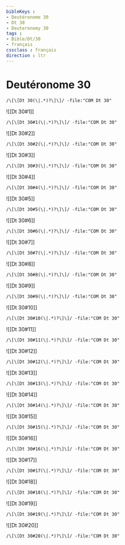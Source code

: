 ```yaml
---
bibleKeys : 
- Deutéronome 30
- Dt 30
- Deuteronomy 30
tags : 
- Bible/Dt/30
- français
cssclass : français
direction : ltr
---
```


# Deutéronome 30

```query
/\[\[Dt 30(\|.*)?\]\]/ -file:"COM Dt 30"
```



![[Dt 30#1]]

```query
/\[\[Dt 30#1(\|.*)?\]\]/ -file:"COM Dt 30"
```

![[Dt 30#2]]

```query
/\[\[Dt 30#2(\|.*)?\]\]/ -file:"COM Dt 30"
```

![[Dt 30#3]]

```query
/\[\[Dt 30#3(\|.*)?\]\]/ -file:"COM Dt 30"
```

![[Dt 30#4]]

```query
/\[\[Dt 30#4(\|.*)?\]\]/ -file:"COM Dt 30"
```

![[Dt 30#5]]

```query
/\[\[Dt 30#5(\|.*)?\]\]/ -file:"COM Dt 30"
```

![[Dt 30#6]]

```query
/\[\[Dt 30#6(\|.*)?\]\]/ -file:"COM Dt 30"
```

![[Dt 30#7]]

```query
/\[\[Dt 30#7(\|.*)?\]\]/ -file:"COM Dt 30"
```

![[Dt 30#8]]

```query
/\[\[Dt 30#8(\|.*)?\]\]/ -file:"COM Dt 30"
```

![[Dt 30#9]]

```query
/\[\[Dt 30#9(\|.*)?\]\]/ -file:"COM Dt 30"
```

![[Dt 30#10]]

```query
/\[\[Dt 30#10(\|.*)?\]\]/ -file:"COM Dt 30"
```

![[Dt 30#11]]

```query
/\[\[Dt 30#11(\|.*)?\]\]/ -file:"COM Dt 30"
```

![[Dt 30#12]]

```query
/\[\[Dt 30#12(\|.*)?\]\]/ -file:"COM Dt 30"
```

![[Dt 30#13]]

```query
/\[\[Dt 30#13(\|.*)?\]\]/ -file:"COM Dt 30"
```

![[Dt 30#14]]

```query
/\[\[Dt 30#14(\|.*)?\]\]/ -file:"COM Dt 30"
```

![[Dt 30#15]]

```query
/\[\[Dt 30#15(\|.*)?\]\]/ -file:"COM Dt 30"
```

![[Dt 30#16]]

```query
/\[\[Dt 30#16(\|.*)?\]\]/ -file:"COM Dt 30"
```

![[Dt 30#17]]

```query
/\[\[Dt 30#17(\|.*)?\]\]/ -file:"COM Dt 30"
```

![[Dt 30#18]]

```query
/\[\[Dt 30#18(\|.*)?\]\]/ -file:"COM Dt 30"
```

![[Dt 30#19]]

```query
/\[\[Dt 30#19(\|.*)?\]\]/ -file:"COM Dt 30"
```

![[Dt 30#20]]

```query
/\[\[Dt 30#20(\|.*)?\]\]/ -file:"COM Dt 30"
```

